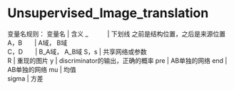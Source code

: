 ﻿# Unsupervised_Image_translation
变量名规则：
变量名       | 含义
_           | 下划线 之前是结构位置，之后是来源位置
A，B        | A域， B域  
C，D        | B_A域， A_B域
S，s        | 共享网络或参数  
R           | 重现的图片 
y           | discriminator的输出，正确的概率
pre         | AB单独的网络 
end         | AB单独的网络
mu          | 均值   
sigma       | 方差 

          

